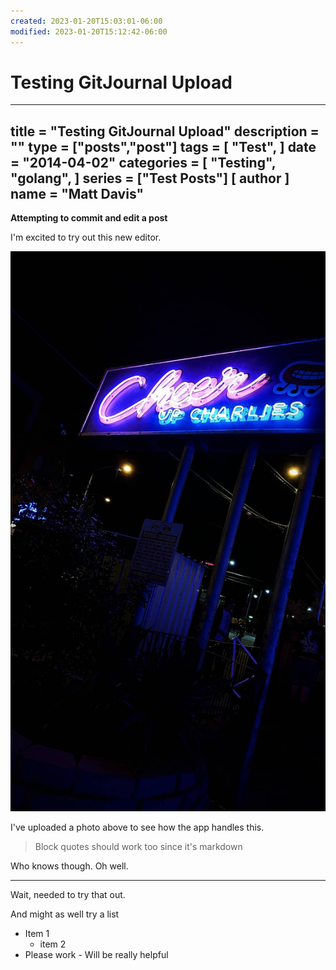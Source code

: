 ```yaml
---
created: 2023-01-20T15:03:01-06:00
modified: 2023-01-20T15:12:42-06:00
---
```


# Testing GitJournal Upload

---
title = "Testing GitJournal Upload"
description = ""
type = ["posts","post"]
tags = [
    "Test",
]
date = "2014-04-02"
categories = [
    "Testing",
    "golang",
]
series = ["Test Posts"]
[ author ]
  name = "Matt Davis" 
---

**Attempting to commit and edit a post**

I'm excited to try out this new editor. 

![Image](./d7bd3b4a8475f5a9d6f9a910195681c4.jpg) 

I've uploaded a photo above to see how the app handles this.

> Block quotes should work too since it's markdown

Who knows though. Oh well.

---

Wait, needed to try that out.

And might as well try a list

- Item 1
    - item 2
- Please work
       - Will be really helpful
